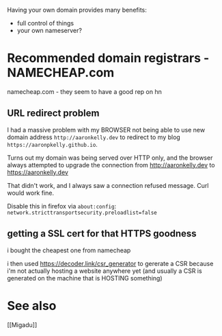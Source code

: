 Having your own domain provides many benefits:
- full control of things
- your own nameserver?

# Recommended domain registrars - NAMECHEAP.com
namecheap.com - they seem to have a good rep on hn

## URL redirect problem
I had a massive problem with my BROWSER not being able to use new domain address `http://aaronkelly.dev` to redirect to my blog `https://aaronpkelly.github.io`.

Turns out my domain was being served over HTTP only, and the browser always attempted to upgrade the connection from http://aaronkelly.dev to https://aaronkelly.dev

That didn't work, and I always saw a connection refused message. Curl would work fine.

Disable this in firefox via `about:config`: `network.stricttransportsecurity.preloadlist=false`

## getting a SSL cert for that HTTPS goodness
i bought the cheapest one from namecheap

i then used https://decoder.link/csr_generator to gererate a CSR because i'm not actually hosting a website anywhere yet (and usually a CSR is generated on the machine that is HOSTING something)

# See also
[[Migadu]]